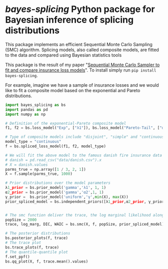 # _bayes-splicing_ Python package for Bayesian inference of splicing distributions

This package implements an efficient Sequential Monte Carlo Sampling (SMC) algorithm. Splicing models, also called composite models, are fitted to the data and compared using Bayesian statistics tools

This package is the result of my paper "[Sequential Monte Carlo Sampler to fit and compare insurance loss models](https://hal.archives-ouvertes.fr/hal-03263471v1)". To install simply run `pip install bayes-splicing`.

For example, imagine we have a sample of insurance losses and we would like to fit a composite model based on the exponential and Pareto distributions. 

```python
import bayes_splicing as bs
import pandas as pd
import numpy as np

# Definition of the exponential-Pareto composite model
f1, f2 = bs.loss_model("Exp", ["λ1"]), bs.loss_model("Pareto-Tail", ["α2"])

# Type of composite models include "disjoint", "simple" and "continuous"
model_type = "continuous"
f = bs.spliced_loss_model(f1, f2, model_type)

# We will fit the above model to the famous danish fire insurance data set
# danish = pd.read_csv("data/danish.csv").x
# X = danish.values
parms_true = np.array([1 / 3, 2, 1])
X = f.sample(parms_true, 1000)

# Prior distributions over the model parameters
λ1_prior = bs.prior_model('gamma','λ1', 1, 1)
α2_prior = bs.prior_model('gamma','α2',1, 1)
γ_prior =  bs.prior_model('uniform','γ',min(X), max(X))
prior_spliced_model = bs.independent_priors([λ1_prior,α2_prior, γ_prior])


# The smc function deliver the trace, the log marginal likelihood along with some information criteria
popSize = 2000
trace, log_marg, DIC, WAIC = bs.smc(X, f, popSize, prior_spliced_model)

# The posterior distributions
bs.posterior_plots(f, trace)
# The trace plot
bs.trace_plots(f, trace)
# The quantile-quantile plot
f.set_ppf()
bs.qq_plot(X, f, trace.mean().values)
```